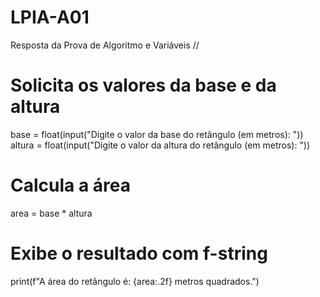 # LPIA-A01
Resposta da Prova de Algoritmo e Variáveis 
//
# Solicita os valores da base e da altura
base = float(input("Digite o valor da base do retângulo (em metros): "))
altura = float(input("Digite o valor da altura do retângulo (em metros): "))

# Calcula a área
area = base * altura

# Exibe o resultado com f-string
print(f"A área do retângulo é: {area:.2f} metros quadrados.")
